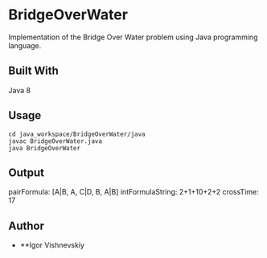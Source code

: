# BridgeOverWater

Implementation of the Bridge Over Water problem using Java programming language.

## Built With
   Java 8

## Usage

```
cd java_workspace/BridgeOverWater/java
javac BridgeOverWater.java
java BridgeOverWater
```

## Output
pairFormula: [A|B, A, C|D, B, A|B]
intFormulaString: 2+1+10+2+2
crossTime: 17


## Author

* **Igor Vishnevskiy
